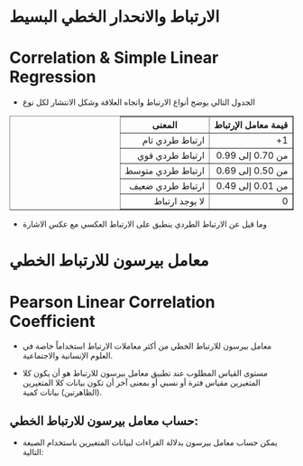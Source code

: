 # الارتباط والانحدار الخطي البسيط
# Correlation & Simple Linear Regression

* الجدول التالي يوضح أنواع الارتباط واتجاه العلاقة وشكل الانتشار لكل نوع

<table dir="rtl" border="1">
    <thead>
        <tr>
            <th>قيمة معامل الإرتباط</th>
            <th>المعنى</th>
        </tr>
    </thead>
    <tbody>
        <tr>
            <td>1+</td>
            <td>ارتباط طردي تام</td>
        </tr>
        <tr>
            <td>من 0.70 إلى 0.99</td>
            <td>ارتباط طردي قوي</td>
        </tr>
        <tr>
            <td>من 0.50 إلى 0.69</td>
            <td>ارتباط طردي متوسط</td>
        </tr>
        <tr>
            <td>من 0.01 إلى 0.49</td>
            <td>ارتباط طردي ضعيف</td>
        </tr>
        <tr>
            <td>0</td>
            <td>لا يوجد ارتباط</td>
        </tr>
    </tbody>
</table>

* وما قيل عن الارتباط الطردي ينطبق على الارتباط العكسي مع عكس الاشارة
# معامل بيرسون للارتباط الخطي
# Pearson Linear Correlation Coefficient

* معامل بيرسون للارتباط الخطي من أكثر معاملات الارتباط استخداماً خاصة في العلوم الإنسانية والاجتماعية.

* مستوى القياس المطلوب عند تطبيق معامل بيرسون للارتباط هو أن يكون كلا المتغيرين مقياس فترة أو نسبي أو بمعنى آخر أن تكون بيانات كلا المتغيرين (الظاهرتين) بيانات كمية.

## حساب معامل بيرسون للارتباط الخطي:
* يمكن حساب معامل بيرسون بدلالة القراءات لبيانات المتغيرين باستخدام الصيغة التالية:

